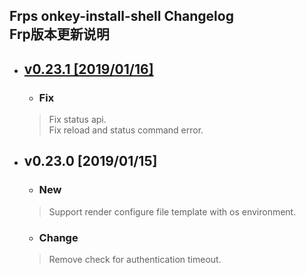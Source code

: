Frps onkey-install-shell Changelog<br>Frp版本更新说明
---------------------------------------

 <!-- vim-markdown-toc GFM -->
 
 * ## [ v0.23.1 [2019/01/16]](#v0.23.1[2019/01/16])  
    * ### Fix 
     >Fix status api.<br> 
     >Fix reload and status command error.

* ## v0.23.0 [2019/01/15]
    * ### New
     >Support render configure file template with os environment.
    * ### Change
     >Remove check for authentication timeout.
